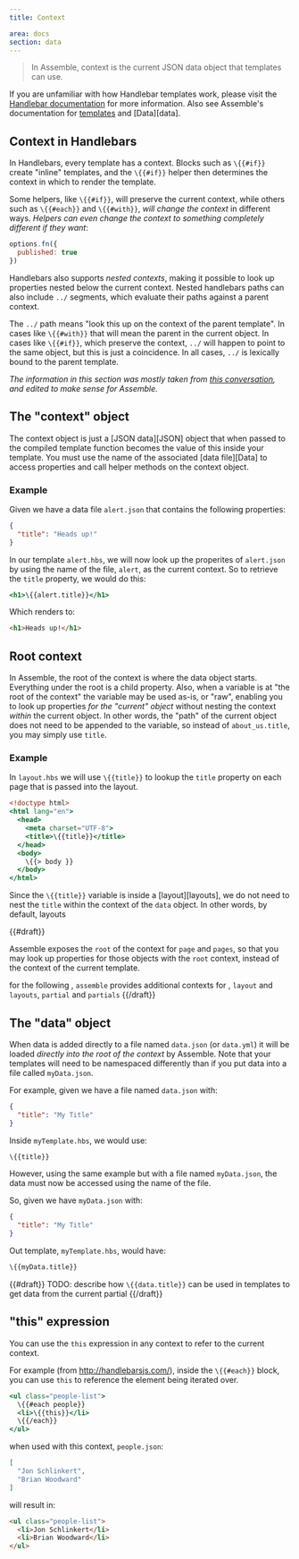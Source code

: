 ```yaml
---
title: Context

area: docs
section: data
---
```


> In Assemble, context is the current JSON data object that templates can use.

If you are unfamiliar with how Handlebar templates work, please visit the [Handlebar documentation](http://handlebarsjs.com/) for more information. Also see Assemble's documentation for [templates][templates-overview] and [Data][data].


<a id="context-in-handlebars"></a>
## Context in Handlebars
In Handlebars, every template has a context. Blocks such as `\{{#if}}` create "inline" templates, and the `\{{#if}}` helper then determines the context in which to render the template.

Some helpers, like `\{{#if}}`, will preserve the current context, while others such as `\{{#each}}` and `\{{#with}}`, _will change the context_ in different ways. _Helpers can even change the context to something completely different if they want_:

```js
options.fn({
  published: true
})
```

Handlebars also supports _nested contexts_, making it possible to look up properties nested below the current context. Nested handlebars paths can also include `../` segments, which evaluate their paths against a parent context.

The `../` path means "look this up on the context of the parent template". In cases like `\{{#with}}` that will mean the parent in the current object. In cases like `\{{#if}}`, which preserve the context, `../` will happen to point to the same object, but this is just a coincidence. In all cases, `../` is lexically bound to the parent template.

_The information in this section was mostly taken from [this conversation](https://github.com/wycats/handlebars.js/issues/196#issuecomment-8581551), and edited to make sense for Assemble._

<a id="the-context-object"></a>
## The "context" object
The context object is just a [JSON data][JSON] object that when passed to the compiled template function becomes the value of this inside your template. You must use the name of the associated [data file][Data] to access properties and call helper methods on the context object.

### Example

Given we have a data file `alert.json` that contains the following properties:

```json
{
  "title": "Heads up!"
}
```

In our template `alert.hbs`, we will now look up the properites of `alert.json` by using the name of the file, `alert`, as the current context. So to retrieve the `title` property, we would do this:

```handlebars
<h1>\{{alert.title}}</h1>
```
Which renders to:

```html
<h1>Heads up!</h1>
```

<a id="root-context"></a>
## Root context
In Assemble, the root of the context is where the data object starts. Everything under the root is a child property. Also, when a variable is at "the root of the context" the variable may be used as-is, or "raw", enabling you to look up properties _for the "current" object_ without nesting the context _within_ the current object. In other words, the "path" of the current object does not need to be appended to the variable, so instead of `about_us.title`, you may simply use `title`.

### Example

In `layout.hbs` we will use `\{{title}}` to lookup the `title` property on each page that is passed into the layout.

```handlebars
<!doctype html>
<html lang="en">
  <head>
    <meta charset="UTF-8">
    <title>\{{title}}</title>
  </head>
  <body>
    \{{> body }}
  </body>
</html>
```
Since the `\{{title}}` variable is inside a [layout][layouts], we do not need to nest the `title` within the context of the `data` object. In other words, by default, layouts



{{#draft}}


Assemble exposes the `root` of the context for `page` and `pages`, so that you may look up properties for those objects with the `root` context, instead of the context of the current template.

for the following , `assemble` provides additional contexts for ,
`layout` and `layouts`, `partial` and `partials`
{{/draft}}


<a id="the-data-object"></a>
## The "data" object
When data is added directly to a file named `data.json` (or `data.yml`) it will be loaded _directly into the root of the context_ by Assemble. Note that your templates will need to be namespaced differently than if you put data into a file called `myData.json`.

For example, given we have a file named `data.json` with:

```json
{
  "title": "My Title"
}
```
Inside `myTemplate.hbs`, we would use:

```handlebars
\{{title}}
```

However, using the same example but with a file named `myData.json`, the data must now be accessed using the name of the file.

So, given we have `myData.json` with:

```json
{
  "title": "My Title"
}
```
Out template, `myTemplate.hbs`, would have:

```handlebars
\{{myData.title}}
```
{{#draft}}
TODO: describe how `\{{data.title}}` can be used in templates to get data from the current partial
{{/draft}}

<a id="this-expression"></a>
## "this" expression

You can use the `this` expression in any context to refer to the current context.

For example (from http://handlebarsjs.com/), inside the `\{{#each}}` block, you can use `this` to reference the element being iterated over.

```handlebars
<ul class="people-list">
  \{{#each people}}
  <li>\{{this}}</li>
  \{{/each}}
</ul>
```
when used with this context, `people.json`:

```json
[
  "Jon Schlinkert",
  "Brian Woodward"
]
```

will result in:

```html
<ul class="people-list">
  <li>Jon Schlinkert</li>
  <li>Brian Woodward</li>
</ul>
```

[templates-overview]: https://github.com/assemble/assemble/wiki/Templates